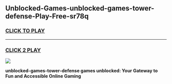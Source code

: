 
## Unblocked-Games-unblocked-games-tower-defense-Play-Free-sr78q
<h3>
<a href="https://premium76.site?title=unblocked-games-tower-defense&ref=21A">CLICK TO PLAY</a></h3>
<hr>

<h3>
<a href="https://premium76.site?title=unblocked-games-tower-defense&ref=21A">CLICK 2 PLAY</a>
  
</h3>

<a href="https://premium76.site?title=unblocked-games-tower-defense&ref=21A"><img src="https://clearcache.store/games.png"></a>


**unblocked-games-tower-defense games unblocked: Your Gateway to Fun and Accessible Online Gaming**
